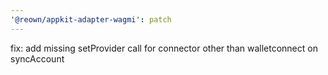 ```yaml
---
'@reown/appkit-adapter-wagmi': patch
---
```


fix: add missing setProvider call for connector other than walletconnect on syncAccount
